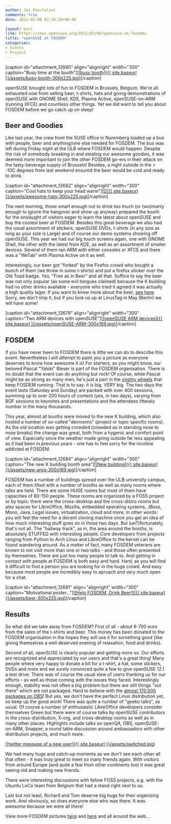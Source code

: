 ```yaml
---
author: Jos Poortvliet
comments: true
date: 2012-02-08 02:19:20+00:00

layout: post
link: https://news.opensuse.org/2012/02/08/opensuse-at-fosdem/
title: "openSUSE at FOSDEM"
categories:
- Events
- Project
---
```

[caption id="attachment_12680" align="alignright" width="300" caption="Busy time at the booth"][![busy booth]({{ site.baseurl }}/assets/busy-booth-300x225.jpg)](https://news.opensuse.org/2012/02/08/opensuse-at-fosdem/busy-booth/)[/caption]

openSUSE brought lots of fun to FOSDEM in Brussels, Belgium. We're all exhausted now from selling beer, t-shirts, hats and giving demonstrations of openSUSE with GNOME Shell, KDE, Plasma Active, openSUSE-on-ARM (running XFCE) and countless other things. Yet we did want to tell you about FOSDEM before we go catch up on sleep! <!-- more -->



## Beer and Goodies


Like last year, the crew from the SUSE office in Nuremberg loaded up a bus with people, beer and anything/one else needed for FOSDEM. The bus was left during Friday night at the ULB where FOSDEM would happen. Despite the risk of somebody breaking in and stealing our awesome goodies, it was deemed more important to join the other FOSDEM go-ers in their attack on the tasty-beverage supply of Brussels! Besides, a night outside in the > -10C degrees from last weekend ensured the beer would be cold and ready to drink.

[caption id="attachment_12682" align="alignright" width="300" caption="Cool hats to keep your head warm"][![]({{ site.baseurl }}/assets/awesome-hats-300x225.jpg)](https://news.opensuse.org/2012/02/08/opensuse-at-fosdem/awesome-hats/)[/caption]

The next morning, those smart enough not to drink too much (or (wo)manly enough to ignore the hangover and show up anyway) prepared the booth for the onslaught of visitors eager to learn the latest about openSUSE and buy the coolest beer at FOSDEM. Besides this great beverage we also had the usual assortment of stickers, openSUSE DVDs, t-shirts (in any size as long as your size is Large) and of course our demo systems showing off openSUSE.  This year we had our big touch screens again, one with GNOME Shell, the other with the latest from KDE, as well as an assortment of smaller devices. Several of them ran ARM with either consoles or XFCE and there was a "WeTab" with Plasma Active on it as well.

Interestingly, our beer got "forked" by the Firefox crowd who bought a bunch of them (we threw in some t-shirts) and put a firefox sticker over the Old Toad badge. Yes, "Free as in Beer" and all that. Suffice to say the beer was not only popular (as some evil tongues claimed) because the K building had no other drinks available - everyone who tried it agreed it was actually a high quality lager. If you want to know more about the beer, [see here](http://en.opensuse.org/openSUSE:Beer). Sorry, we don't ship it, but if you look us up at LinuxTag in May (Berlin) we will have some!

[caption id="attachment_12679" align="alignright" width="300" caption="Two ARM devices with openSUSE"][![openSUSE ARM devices]({{ site.baseurl }}/assets/openSUSE-ARM-300x169.jpg)](https://news.opensuse.org/2012/02/08/opensuse-at-fosdem/opensuse-arm/)[/caption]



## FOSDEM


If you have never been to FOSDEM there is little we can do to describe this event. Nevertheless I will attempt to paint you a picture as everyone deserves to know how awesome it is! For starters, as you might know, our beloved Pascal "Yaloki" Bleser is part of the FOSDEM organisation. There is no doubt that the event can do anything but rock! Of course, while Pascal might be as strong as many men, he's just a part in the [mighty wheels](http://fosdem.org/2012/news/thank-you-volunteers) that keep FOSDEM running. That is to say: it is big. VERY big. The two days the event lasts (Saturday and Sunday) are packed with over 400 sessions, summing up to over 200 hours of content (yes, in two days), varying from BOF sessions to keynotes and presentations and the attendees litteraly number in the many thousands. 

This year, almost all booths were moved to the new K building, which also hosted a number of so-called "devrooms" (project or topic specific rooms). As the old location was getting crowded (crowded as in standing nose to nose breaks) the change was great, both from a hygenic and comfort point of view. Especially since the weather made going outside far less appealing as it had been in previous years - one has to feel sorry for the nicotine addicted at FOSDEM.

[caption id="attachment_12684" align="alignright" width="300" caption="The new K building booth area"][![New building]({{ site.baseurl }}/assets/new-area-300x169.jpg)](https://news.opensuse.org/2012/02/08/opensuse-at-fosdem/new-area/)[/caption]

FOSDEM has a number of buildings spread over the ULB university campus, each of them filled with a number of booths as well as many rooms where talks are held. There are some HUGE rooms but most of them have capacities of 80-150 people. These rooms are organized by a FOSS project or by topic: there were the cross-desktop and the cross-distro rooms but also spaces for LibreOffice, Mozilla, embedded operating systems, JBoss, Mono, Java, Legal issues, virtualization, cloud and more. In other words: you will feel the need for a decent cloning machine once you get an idea of how much interesting stuff goes on in those two days. But (un?)fortunately, that's not all. The "hallway track", as in, the area around the booths, is absolutely STUFFED with interesting people. Core developers from projects ranging from Python to Arch Linux and LibreOffice to the kernel can be found wandering around. As a matter of fact, many FOSDEM veterans are known to not visit more than one or two talks - and those often presented by themselves. There are just too many people to talk to. And getting in contact with people at FOSDEM is both easy and hard. Hard, as you will find it difficult to find a person you are looking for in the huge crowd. And easy because most people are incredibly easy to aproach and very much open for a chat.

[caption id="attachment_12681" align="alignright" width="300" caption="Motivational poster..."][![Help FOSDEM, Drink Beer!]({{ site.baseurl }}/assets/beer-300x225.jpg)](https://news.opensuse.org/2012/02/08/opensuse-at-fosdem/beer/)[/caption]



## Results


So what did we take away from FOSDEM? First of all - about 6-700 euro from the sales of the t-shirts and beer. This money has been donated to the FOSDEM organisation in the hopes they will use it for something good (like giving themselves a well deserved evening of relaxation, food and drinks).

Second of all, openSUSE is clearly popular and getting more so. Our efforts are recognized and appreciated by our users and that's a great thing! Many people where very happy to donate a bit for a t-shirt, a hat, some stickers, DVDs and more and we surely convinced quite a few to give openSUSE 12.1 a test drive. There was of course the usual slew of users thanking us for our efforts - as well as those coming with the issues they faced. Interestingly enough, stability was not often a big problem but there are still things "out there" which are not packaged. Hard to believe with the [almost 170.000 packages on OBS](http://build.opensuse.org)! But yes, we don't have the perfect Linux distribution yet, so keep up the good work!
There was quite a number of "geeko talks", as usual. Of course a number of enthusiastic LibreOffice developers consider themselves Green but there were of course talks by openSUSE contributors in the cross-distribution, X-org,  and cross-desktop rooms as well as in many other places. Highlights include talks on openQA, OBS, openSUSE-on-ARM, Snapper, a round table discussion around ambassadors with other distribution projects, and much more.

[![twitter message of a new user]({{ site.baseurl }}/assets/switched.jpg)](https://news.opensuse.org/2012/02/08/opensuse-at-fosdem/switched/)

We had many hugs and catch-up moments as we don't see each other all that often - it was truly great to meet so many friends again. With visitors from around Europe (and quite a few from other continents too) it was great seeing old and making new friends. 

There were interesting discussions with fellow FOSS projects, e.g. with the Ubuntu LoCo team from Belgium that had a stand right next to us.

Last but not least, Richard and Tom deserve big hugs for their organizing work. And obviously, so does everyone else who was there. It was awesome because we were all there!

View more FOSDEM pictures [here](https://picasaweb.google.com/104738679296987729958/Fosdem2012) and [here](https://plus.google.com/109140068131989370067/posts/eHtjipCZWXc) and all around the web...		
